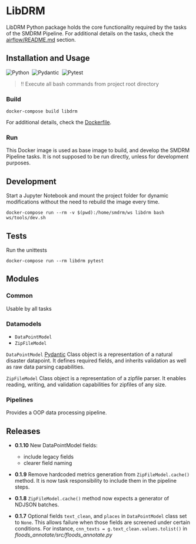 # LibDRM

LibDRM Python package holds the core functionality required by the tasks of the SMDRM Pipeline.
For additional details on the tasks, check the [airflow/README.md](https://github.com/ec-jrc/SMDRM/blob/main/airflow/README.md) section.

## Installation and Usage

![Python](https://img.shields.io/badge/Python-3.8-information)&nbsp;&nbsp;![Pydantic](https://img.shields.io/badge/Pydantic-~=1.8-information)&nbsp;&nbsp;![Pytest](https://img.shields.io/badge/Pytest-~=7.0-information)

> :bangbang: Execute all bash commands from project root directory

### Build

```shell
docker-compose build libdrm
```

For additional details, check the [Dockerfile](Dockerfile).

### Run

This Docker image is used as base image to build, and develop the SMDRM Pipeline tasks.
It is not supposed to be run directly, unless for development purposes.

## Development

Start a Jupyter Notebook and mount the project folder for dynamic modifications
without the need to rebuild the image every time.

```shell
docker-compose run --rm -v $(pwd):/home/smdrm/ws libdrm bash ws/tools/dev.sh
```

## Tests

Run the unittests

```shell
docker-compose run --rm libdrm pytest
```

## Modules

### Common

Usable by all tasks

### Datamodels

* `DataPointModel`
* `ZipFileModel`

`DataPointModel` [Pydantic](https://pydantic-docs.helpmanual.io/) Class object is
a representation of a natural disaster datapoint. It defines required fields, and
inherits validation as well as raw data parsing capabilities.

`ZipFileModel` Class object is a representation of a zipfile parser. It enables
reading, writing, and validation capabilities for zipfiles of any size.

### Pipelines

Provides a OOP data processing pipeline.

## Releases

- **0.1.10**
  New DataPointModel fields:
   * include legacy fields
   * clearer field naming

- **0.1.9**
  Remove hardcoded metrics generation from `ZipFileModel.cache()` method.
  It is now task responsibility to include them in the pipeline steps.  

- **0.1.8**
  `ZipFileModel.cache()` method now expects a generator of NDJSON batches.

- **0.1.7**
  Optional fields `text_clean`, and `places` in `DataPointModel` class set to `None`.
  This allows failure when those fields are screened under certain conditions.
  For instance, `cnn_texts = g.text_clean.values.tolist()` in
  _floods_annotate/src/floods_annotate.py_

